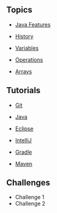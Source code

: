 ## Topics

* [Java Features](fundamentals/features.md)

* [History](fundamentals/history.md)

* [Variables](fundamentals/variables.md)

* [Operations](fundamentals/operations.md)

* [Arrays](fundamentals/arrays.md)

## Tutorials

* [Git](tutorials/git.md)

* [Java](tutorials/java.md)

* [Eclipse](tutorials/eclipse.md)

* [IntelliJ](tutorials/intellij.md)

* [Gradle](tutorials/gradle.md)

* [Maven](tutorials/maven.md)

## Challenges

* Challenge 1
* Challenge 2

